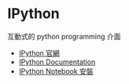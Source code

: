 # IPython

互動式的 python programming 介面

- [IPython 官網](http://ipython.org/)
- [IPython Documentation](http://ipython.org/ipython-doc/1/index.html)
- [IPython Notebook 安裝](https://github.com/hugolu/learn-spark/blob/master/machine-learning-with-spark/exploring-and-visualizing-your-data.md)
